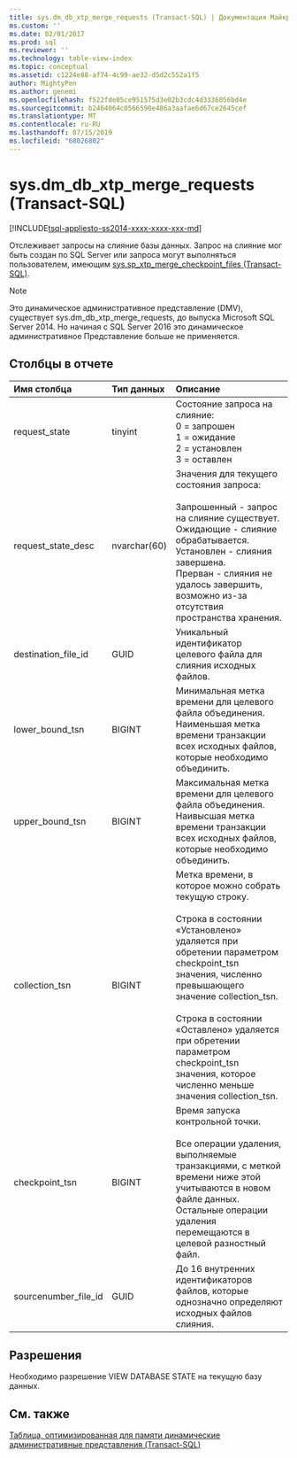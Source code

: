 ```yaml
---
title: sys.dm_db_xtp_merge_requests (Transact-SQL) | Документация Майкрософт
ms.custom: ''
ms.date: 02/01/2017
ms.prod: sql
ms.reviewer: ''
ms.technology: table-view-index
ms.topic: conceptual
ms.assetid: c1224e88-af74-4c99-ae32-d5d2c552a1f5
author: MightyPen
ms.author: genemi
ms.openlocfilehash: f522fde05ce951575d3e02b3cdc4d3336056bd4e
ms.sourcegitcommit: b2464064c0566590e486a3aafae6d67ce2645cef
ms.translationtype: MT
ms.contentlocale: ru-RU
ms.lasthandoff: 07/15/2019
ms.locfileid: "68026802"
---
```

# <a name="sysdmdbxtpmergerequests-transact-sql"></a>sys.dm_db_xtp_merge_requests (Transact-SQL)

[!INCLUDE[tsql-appliesto-ss2014-xxxx-xxxx-xxx-md](../../includes/tsql-appliesto-ss2014-xxxx-xxxx-xxx-md.md)]

Отслеживает запросы на слияние базы данных. Запрос на слияние мог быть создан по SQL Server или запроса могут выполняться пользователем, имеющим [sys.sp_xtp_merge_checkpoint_files (Transact-SQL)](../../relational-databases/system-stored-procedures/sys-sp-xtp-merge-checkpoint-files-transact-sql.md).

> [!NOTE]
> Это динамическое административное представление (DMV), существует sys.dm_db_xtp_merge_requests, до выпуска Microsoft SQL Server 2014.
> Но начиная с SQL Server 2016 это динамическое административное Представление больше не применяется.

## <a name="columns-in-the-report"></a>Столбцы в отчете

| Имя столбца | Тип данных | Описание |
| :-- | :-- | :-- |
| request_state | tinyint | Состояние запроса на слияние:<br/>0 = запрошен<br/>1 = ожидание<br/>2 = установлен<br/>3 = оставлен |
| request_state_desc | nvarchar(60) | Значения для текущего состояния запроса:<br/><br/>Запрошенный - запрос на слияние существует.<br/>Ожидающие - слияние обрабатывается.<br/>Установлен - слияния завершена.<br/>Прерван - слияния не удалось завершить, возможно из-за отсутствия пространства хранения. |
| destination_file_id | GUID | Уникальный идентификатор целевого файла для слияния исходных файлов. |
| lower_bound_tsn | BIGINT | Минимальная метка времени для целевого файла объединения. Наименьшая метка времени транзакции всех исходных файлов, которые необходимо объединить. |
| upper_bound_tsn | BIGINT | Максимальная метка времени для целевого файла объединения. Наивысшая метка времени транзакции всех исходных файлов, которые необходимо объединить. |
| collection_tsn | BIGINT | Метка времени, в которое можно собрать текущую строку.<br/><br/>Строка в состоянии «Установлено» удаляется при обретении параметром checkpoint_tsn значения, численно превышающего значение collection_tsn.<br/><br/>Строка в состоянии «Оставлено» удаляется при обретении параметром checkpoint_tsn значения, которое численно меньше значения collection_tsn. |
| checkpoint_tsn | BIGINT | Время запуска контрольной точки.<br/><br/>Все операции удаления, выполняемые транзакциями, с меткой времени ниже этой учитываются в новом файле данных. Остальные операции удаления перемещаются в целевой разностный файл. |
| sourcenumber_file_id | GUID | До 16 внутренних идентификаторов файлов, которые однозначно определяют исходных файлов слияния. |

## <a name="permissions"></a>Разрешения

Необходимо разрешение VIEW DATABASE STATE на текущую базу данных.

## <a name="see-also"></a>См. также

[Таблица, оптимизированная для памяти динамические административные представления (Transact-SQL)](../../relational-databases/system-dynamic-management-views/memory-optimized-table-dynamic-management-views-transact-sql.md)
